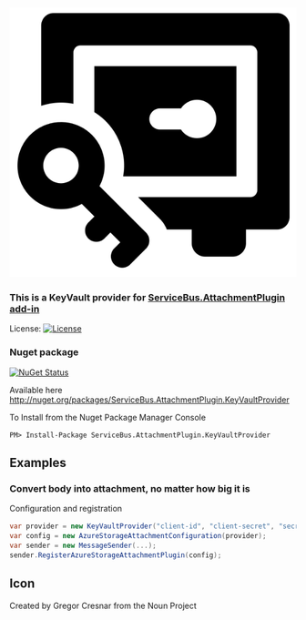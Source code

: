 ![Icon](https://github.com/SeanFeldman/ServiceBus.AttachmentPlugin.KeyVaultProvider/blob/master/images/project-icon.png)

### This is a KeyVault provider for  [ServiceBus.AttachmentPlugin add-in](https://github.com/SeanFeldman/ServiceBus.AttachmentPlugin)

License: [![License](https://img.shields.io/github/license/mashape/apistatus.svg)](https://github.com/SeanFeldman/ServiceBus.AttachmentPlugin.KeyVaultProvider/blob/master/LICENSE)

### Nuget package

[![NuGet Status](https://buildstats.info/nuget/ServiceBus.AttachmentPlugin?includePreReleases=true)](https://www.nuget.org/packages/ServiceBus.AttachmentPlugin.KeyVaultProvider/)

Available here http://nuget.org/packages/ServiceBus.AttachmentPlugin.KeyVaultProvider

To Install from the Nuget Package Manager Console 
    
    PM> Install-Package ServiceBus.AttachmentPlugin.KeyVaultProvider

## Examples

### Convert body into attachment, no matter how big it is

Configuration and registration

```c#
var provider = new KeyVaultProvider("client-id", "client-secret", "secret-identifier");
var config = new AzureStorageAttachmentConfiguration(provider);
var sender = new MessageSender(...);
sender.RegisterAzureStorageAttachmentPlugin(config);
```

## Icon

Created by Gregor Cresnar from the Noun Project